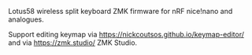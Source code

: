 Lotus58 wireless split keyboard ZMK firmware for nRF nice!nano and analogues.

Support editing keymap via https://nickcoutsos.github.io/keymap-editor/ and via https://zmk.studio/ ZMK Studio.
